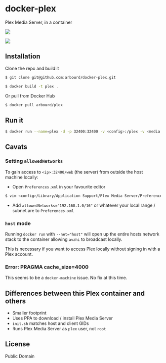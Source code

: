 # docker-plex

Plex Media Server, in a container

[![](https://badge.imagelayers.io/arbourd/plex:latest.svg)](https://imagelayers.io/?images=arbourd/plex:latest)

[![](http://dockeri.co/image/arbourd/plex)](https://registry.hub.docker.com/u/arbourd/plex/)

## Installation

Clone the repo and build it

```bash
$ git clone git@github.com:arbourd/docker-plex.git

$ docker build -t plex .
```

Or pull from Docker Hub

```bash
$ docker pull arbourd/plex
```

## Run it

```bash
$ docker run --name=plex -d -p 32400:32400 -v <config>:/plex -v <media path>:/audiovisual arbourd/plex
```

## Cavats

### Setting `allowedNetworks`

To gain access to `<ip>:32400/web` (the server) from outside the host machine locally:

* Open `Preferences.xml` in your favourite editor

```bash
$ vim <config>/Library/Application Support/Plex Media Server/Preferences.xml
```

* Add `allowedNetworks="192.168.1.0/16"` or whatever your local range / subnet are to `Preferences.xml`

### `host` mode

Running `docker run` with `--net="host"` will open up the entire hosts network stack to the container allowing `avahi` to broadcast locally.

This is necessary if you want to access Plex locally without signing in with a Plex account.

### Error: PRAGMA cache_size=4000

This seems to be a `docker-machine` issue. No fix at this time.

## Differences between this Plex container and others

* Smaller footprint
* Uses PPA to download / install Plex Media Server
* `init.sh` matches host and client GIDs
* Runs Plex Media Server as `plex` user, not `root`

## License

Public Domain
